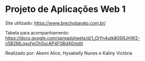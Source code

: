 # Projeto de Aplicações Web 1

Site utilizado: https://www.brechobarato.com.br/

Tabela para acompanhamento: https://docs.google.com/spreadsheets/d/1_OjYn4utk80SRJHW2-n5B2MLqxufwOh5scAP4F0Bd40/edit

Realizado por: Akemi Alice, Hysabelly Nunes e Kaliny Victória 
